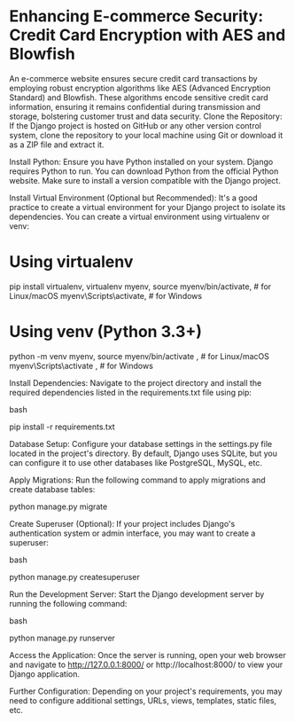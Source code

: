 # Enhancing E-commerce Security: Credit Card Encryption with AES and Blowfish
 An e-commerce website ensures secure credit card transactions by employing robust encryption algorithms like AES (Advanced Encryption Standard) and Blowfish. These algorithms encode sensitive credit card information, ensuring it remains confidential during transmission and storage, bolstering customer trust and data security.
Clone the Repository: If the Django project is hosted on GitHub or any other version control system, clone the repository to your local machine using Git or download it as a ZIP file and extract it.

Install Python: Ensure you have Python installed on your system. Django requires Python to run. You can download Python from the official Python website. Make sure to install a version compatible with the Django project.

Install Virtual Environment (Optional but Recommended): It's a good practice to create a virtual environment for your Django project to isolate its dependencies. You can create a virtual environment using virtualenv or venv:



# Using virtualenv
pip install virtualenv,
virtualenv myenv,
source myenv/bin/activate,  # for Linux/macOS
myenv\Scripts\activate,      # for Windows

# Using venv (Python 3.3+)
python -m venv myenv,
source myenv/bin/activate , # for Linux/macOS
myenv\Scripts\activate ,     # for Windows

Install Dependencies: Navigate to the project directory and install the required dependencies listed in the requirements.txt file using pip:

bash

pip install -r requirements.txt

Database Setup: Configure your database settings in the settings.py file located in the project's directory. By default, Django uses SQLite, but you can configure it to use other databases like PostgreSQL, MySQL, etc.

Apply Migrations: Run the following command to apply migrations and create database tables:



python manage.py migrate

Create Superuser (Optional): If your project includes Django's authentication system or admin interface, you may want to create a superuser:

bash

python manage.py createsuperuser

Run the Development Server: Start the Django development server by running the following command:

bash

python manage.py runserver

Access the Application: Once the server is running, open your web browser and navigate to http://127.0.0.1:8000/ or http://localhost:8000/ to view your Django application.

Further Configuration: Depending on your project's requirements, you may need to configure additional settings, URLs, views, templates, static files, etc.
